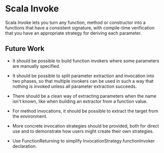 Scala Invoke
============

Scala Invoke lets you turn any function, method or constructor into a functions that have a consistent signature, 
with compile-time verification that you have an appropriate strategy for deriving each parameter. 


Future Work
-----------

- It should be possible to build function invokers where some parameters are manually specified.

- It should be possible to split parameter extraction and invocation into two phases,
  so that multiple invokers can be used in such a way that nothing is invoked unless all parameter extraction succeeds.

- There should be a clean way of extracting parameters when the name isn't known,
  like when building an extractor from a function value.  

- For method invocations, it should be possible to extract the target from the environment.

- More concrete invocation strategies should be provided,
  both for direct use and to demonstrate how users might create their own strategies.
  
- Use FunctionReturning to simplify InvocationStrategy.functionInvoker declaration.
